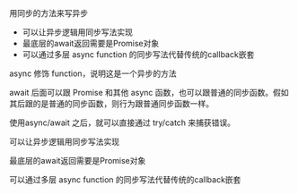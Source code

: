 用同步的方法来写异步

* 可以让异步逻辑用同步写法实现
* 最底层的await返回需要是Promise对象
* 可以通过多层 async function 的同步写法代替传统的callback嵌套



async 修饰 function，说明这是一个异步的方法

await 后面可以跟 Promise 和其他 async 函数，也可以跟普通的同步函数。假如其后跟的是普通的同步函数，则行为跟普通同步函数一样。



使用async/await 之后，就可以直接通过 try/catch 来捕获错误。



可以让异步逻辑用同步写法实现

最底层的await返回需要是Promise对象

可以通过多层 async function 的同步写法代替传统的callback嵌套

